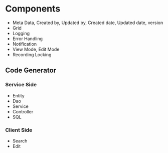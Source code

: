 # Components

* Meta Data, Created by, Updated by, Created date, Updated date, version
* Grid
* Logging
* Error Handling 
* Notification
* View Mode, Edit Mode 
* Recording Locking 
 
## Code Generator

### Service Side
* Entity 
* Dao
* Service
* Controller
* SQL

### Client Side
* Search 
* Edit

